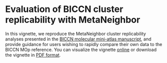 # Evaluation of BICCN cluster replicability with MetaNeighbor

In this vignette, we reproduce the MetaNeighbor cluster replicability analyses presented in the [BICCN molecular mini-atlas manuscript](https://www.biorxiv.org/content/10.1101/2020.02.29.970558v2), and provide guidance for users wishing to rapidly compare their own data to the BICCN MOp reference. You can visualize the vignette [online](./metaneighbor_vignette.md) or download the vignette in [PDF format](./metaneighbor_vignette.pdf).